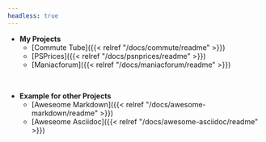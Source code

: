 ```yaml
---
headless: true
---
```


- **My Projects**
  - [Commute Tube]({{< relref "/docs/commute/readme" >}})
  - [PSPrices]({{< relref "/docs/psnprices/readme" >}})
  - [Maniacforum]({{< relref "/docs/maniacforum/readme" >}})
<br />

- **Example for other Projects**
  - [Aweseome Markdown]({{< relref "/docs/awesome-markdown/readme" >}})
  - [Aweseome Asciidoc]({{< relref "/docs/awesome-asciidoc/readme" >}})
<br />